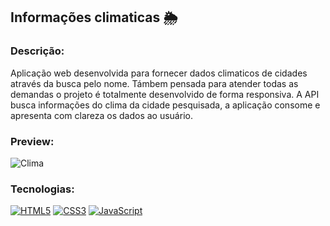 ## Informações climaticas 🌦️

### Descrição:
Aplicação web desenvolvida para fornecer dados climaticos de cidades através da busca pelo nome.
Támbem pensada para atender todas as demandas o projeto é totalmente desenvolvido de forma responsiva.
A API busca informações do clima da cidade pesquisada, a aplicação consome e apresenta com clareza os dados ao usuário.

### Preview:
![Clima](https://github.com/user-attachments/assets/03682be0-dc41-48d2-9c1c-3120f68072ee)

### Tecnologias:
[![HTML5](https://img.shields.io/badge/HTML5-E34F26?style=for-the-badge&logo=html5&logoColor=white)]()
[![CSS3](	https://img.shields.io/badge/CSS3-1572B6?style=for-the-badge&logo=css3&logoColor=white)]()
[![JavaScript](https://img.shields.io/badge/JavaScript-F7DF1E?style=for-the-badge&logo=javascript&logoColor=black)]()

